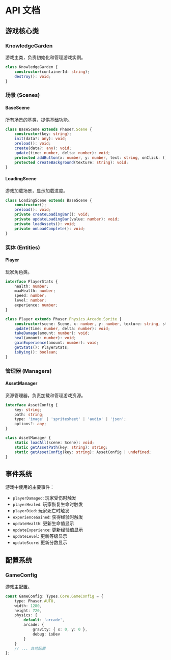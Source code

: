 # API 文档

## 游戏核心类

### KnowledgeGarden

游戏主类，负责初始化和管理游戏实例。

```typescript
class KnowledgeGarden {
    constructor(containerId: string);
    destroy(): void;
}
```

### 场景 (Scenes)

#### BaseScene
所有场景的基类，提供基础功能。

```typescript
class BaseScene extends Phaser.Scene {
    constructor(key: string);
    init(data?: any): void;
    preload(): void;
    create(data?: any): void;
    update(time: number, delta: number): void;
    protected addButton(x: number, y: number, text: string, onClick: () => void): Phaser.GameObjects.Text;
    protected createBackground(texture: string): void;
}
```

#### LoadingScene
游戏加载场景，显示加载进度。

```typescript
class LoadingScene extends BaseScene {
    constructor();
    preload(): void;
    private createLoadingBar(): void;
    private updateLoadingBar(value: number): void;
    private loadAssets(): void;
    private onLoadComplete(): void;
}
```

### 实体 (Entities)

#### Player
玩家角色类。

```typescript
interface PlayerStats {
    health: number;
    maxHealth: number;
    speed: number;
    level: number;
    experience: number;
}

class Player extends Phaser.Physics.Arcade.Sprite {
    constructor(scene: Scene, x: number, y: number, texture: string, stats?: Partial<PlayerStats>);
    update(time: number, delta: number): void;
    takeDamage(amount: number): void;
    heal(amount: number): void;
    gainExperience(amount: number): void;
    getStats(): PlayerStats;
    isDying(): boolean;
}
```

### 管理器 (Managers)

#### AssetManager
资源管理器，负责加载和管理游戏资源。

```typescript
interface AssetConfig {
    key: string;
    path: string;
    type: 'image' | 'spritesheet' | 'audio' | 'json';
    options?: any;
}

class AssetManager {
    static loadAll(scene: Scene): void;
    static getAssetPath(key: string): string;
    static getAssetConfig(key: string): AssetConfig | undefined;
}
```

## 事件系统

游戏中使用的主要事件：

- `playerDamaged`: 玩家受伤时触发
- `playerHealed`: 玩家恢复生命时触发
- `playerDied`: 玩家死亡时触发
- `experienceGained`: 获得经验时触发
- `updateHealth`: 更新生命值显示
- `updateExperience`: 更新经验值显示
- `updateLevel`: 更新等级显示
- `updateScore`: 更新分数显示

## 配置系统

### GameConfig

游戏主配置。

```typescript
const GameConfig: Types.Core.GameConfig = {
    type: Phaser.AUTO,
    width: 1280,
    height: 720,
    physics: {
        default: 'arcade',
        arcade: {
            gravity: { x: 0, y: 0 },
            debug: isDev
        }
    }
    // ... 其他配置
};
``` 